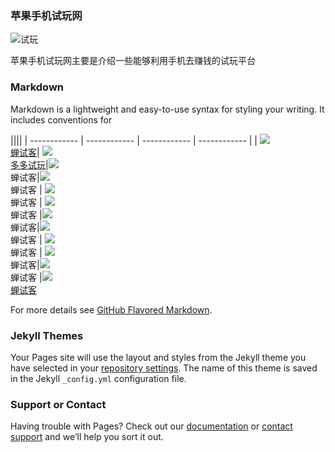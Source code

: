 ### 苹果手机试玩网
![试玩](http://shiwan.pro/logo.png)

苹果手机试玩网主要是介绍一些能够利用手机去赚钱的试玩平台

### Markdown
Markdown is a lightweight and easy-to-use syntax for styling your writing. It includes conventions for

||||
| ------------ | ------------ | ------------ | ------------ |
|  ![](http://shiwan.pro/img/chanshike.jpg) <br/>[蝉试客](http://csk1.jinchanzhuanqian.com/?uid=3397474 "蝉试客")|  ![](http://shiwan.pro/img/duoduoshiwan.png)  <br/>[多多试玩](http://www.duoduo366.com/?r=819813954&d=20200131&en=fanqe&t=link&m=1&bt=1 "多多试玩")|![](http://shiwan.pro/img/chanshike.jpg) <br/>蝉试客|![](http://shiwan.pro/img/chanshike.jpg) <br/>蝉试客
|  ![](http://shiwan.pro/img/chanshike.jpg)<br/>蝉试客  | ![](http://shiwan.pro/img/chanshike.jpg) <br/>蝉试客  |![](http://shiwan.pro/img/chanshike.jpg) <br/>蝉试客|![](http://shiwan.pro/img/chanshike.jpg) <br/>蝉试客
| ![](http://shiwan.pro/img/chanshike.jpg)  <br/>蝉试客 |  ![](http://shiwan.pro/img/chanshike.jpg)  <br/>蝉试客|![](http://shiwan.pro/img/chanshike.jpg)<br/>蝉试客 |![](http://shiwan.pro/img/chanshike.jpg) <br/>[蝉试客](http://shiwan.pro/chanshike.html "蝉试客")


For more details see [GitHub Flavored Markdown](https://guides.github.com/features/mastering-markdown/).

### Jekyll Themes

Your Pages site will use the layout and styles from the Jekyll theme you have selected in your [repository settings](https://github.com/judada/shiwan/settings). The name of this theme is saved in the Jekyll `_config.yml` configuration file.

### Support or Contact

Having trouble with Pages? Check out our [documentation](https://help.github.com/categories/github-pages-basics/) or [contact support](https://github.com/contact) and we’ll help you sort it out.
